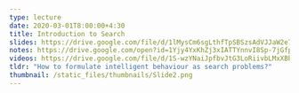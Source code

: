 ```yaml
---
type: lecture
date: 2020-03-01T8:00:00+4:30
title: Introduction to Search
slides: https://drive.google.com/file/d/1lMysCm6sgLthfTpSBSzsAdVJJaW2e7aG/view
notes: https://drive.google.com/open?id=1Yjy4YxKhZj3xIATTYnnvI8Sp-7jGfpYa
videos: https://drive.google.com/file/d/1S-wzYNaiJpfbvJtG3LoRiivbLMxXBbTq/view?usp=sharing
tldr: "How to formulate intelligent behaviour as search problems?"
thumbnail: /static_files/thumbnails/Slide2.png
---
```

